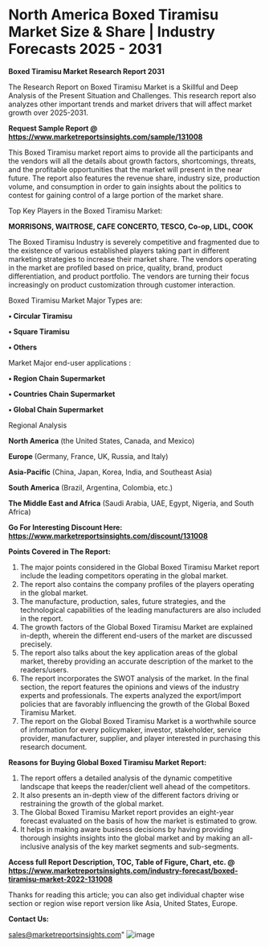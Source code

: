 # North America Boxed Tiramisu Market Size & Share | Industry Forecasts 2025 - 2031

<strong>Boxed Tiramisu Market Research Report 2031</strong>

The Research Report on Boxed Tiramisu Market is a Skillful and Deep Analysis of the Present Situation and Challenges. This research report also analyzes other important trends and market drivers that will affect market growth over 2025-2031.

<strong>Request Sample Report @ <a href=https://www.marketreportsinsights.com/sample/131008>https://www.marketreportsinsights.com/sample/131008</a></strong>

This Boxed Tiramisu market report aims to provide all the participants and the vendors will all the details about growth factors, shortcomings, threats, and the profitable opportunities that the market will present in the near future. The report also features the revenue share, industry size, production volume, and consumption in order to gain insights about the politics to contest for gaining control of a large portion of the market share.

Top Key Players in the Boxed Tiramisu Market:

<strong>MORRISONS, WAITROSE, CAFE CONCERTO, TESCO, Co-op, LIDL, COOK</strong>

The Boxed Tiramisu Industry is severely competitive and fragmented due to the existence of various established players taking part in different marketing strategies to increase their market share. The vendors operating in the market are profiled based on price, quality, brand, product differentiation, and product portfolio. The vendors are turning their focus increasingly on product customization through customer interaction.

Boxed Tiramisu Market Major Types are:

<strong>• Circular Tiramisu

• Square Tiramisu

• Others</strong>

Market Major end-user applications :

<strong>• Region Chain Supermarket

• Countries Chain Supermarket

• Global Chain Supermarket</strong>

Regional Analysis

</u><strong><b>North America</b></strong> (the United States, Canada, and Mexico)

<strong><b>Europe </b></strong>(Germany, France, UK, Russia, and Italy)

<strong><b>Asia-Pacific</b></strong> (China, Japan, Korea, India, and Southeast Asia)

<strong><b>South America</b></strong> (Brazil, Argentina, Colombia, etc.)

<strong><b>The Middle East and Africa</b></strong> (Saudi Arabia, UAE, Egypt, Nigeria, and South Africa)

<strong>Go For Interesting Discount Here: <a href=https://www.marketreportsinsights.com/discount/131008>https://www.marketreportsinsights.com/discount/131008</a></strong>

<strong>Points Covered in The Report:</strong>
<ol>
  <li>The major points considered in the Global Boxed Tiramisu Market report include the leading competitors operating in the global market.</li>
  <li>The report also contains the company profiles of the players operating in the global market.</li>
  <li>The manufacture, production, sales, future strategies, and the technological capabilities of the leading manufacturers are also included in the report.</li>
  <li>The growth factors of the Global Boxed Tiramisu Market are explained in-depth, wherein the different end-users of the market are discussed precisely.</li>
  <li>The report also talks about the key application areas of the global market, thereby providing an accurate description of the market to the readers/users.</li>
  <li>The report incorporates the SWOT analysis of the market. In the final section, the report features the opinions and views of the industry experts and professionals. The experts analyzed the export/import policies that are favorably influencing the growth of the Global Boxed Tiramisu Market.</li>
  <li>The report on the Global Boxed Tiramisu Market is a worthwhile source of information for every policymaker, investor, stakeholder, service provider, manufacturer, supplier, and player interested in purchasing this research document.</li>
</ol>
<strong>Reasons for Buying Global Boxed Tiramisu Market Report:</strong>

<ol>
  <li>The report offers a detailed analysis of the dynamic competitive landscape that keeps the reader/client well ahead of the competitors.</li>
  <li>It also presents an in-depth view of the different factors driving or restraining the growth of the global market.</li>
  <li>The Global Boxed Tiramisu Market report provides an eight-year forecast evaluated on the basis of how the market is estimated to grow.</li>
  <li>It helps in making aware business decisions by having providing thorough insights insights into the global market and by making an all-inclusive analysis of the key market segments and sub-segments.</li>
</ol>
<strong>Access full Report Description, TOC, Table of Figure, Chart, etc. @ <a href=https://www.marketreportsinsights.com/industry-forecast/boxed-tiramisu-market-2022-131008>https://www.marketreportsinsights.com/industry-forecast/boxed-tiramisu-market-2022-131008</a></strong>


Thanks for reading this article; you can also get individual chapter wise section or region wise report version like Asia, United States, Europe.

<strong>Contact Us:</strong>

sales@marketreportsinsights.com"
![image](https://github.com/user-attachments/assets/0dc41e4e-3bfc-4d7c-b913-afc5f253c728)
